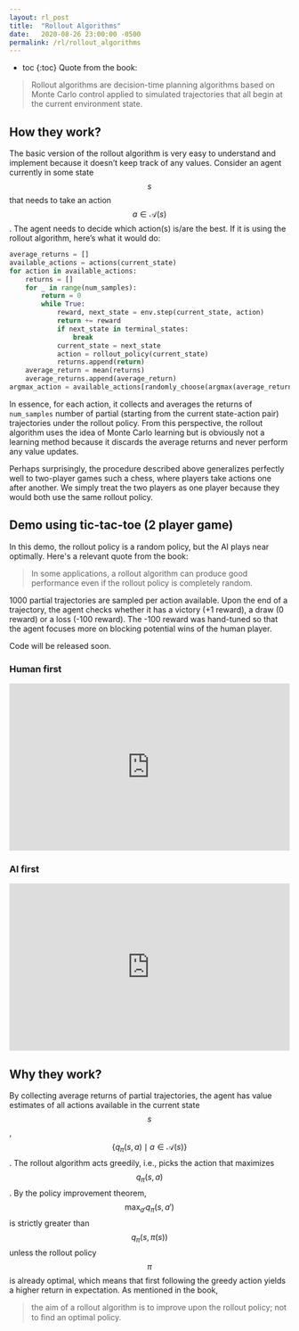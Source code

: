 ```yaml
---
layout: rl_post
title:  "Rollout Algorithms"
date:   2020-08-26 23:00:00 -0500
permalink: /rl/rollout_algorithms
---
```


<script src="https://cdn.mathjax.org/mathjax/latest/MathJax.js?config=TeX-AMS-MML_HTMLorMML" type="text/javascript"></script>

- toc
{:toc}
Quote from the book:

> Rollout algorithms are decision-time planning algorithms based on Monte Carlo control applied to simulated trajectories that all begin at the current environment state.

## How they work?

The basic version of the rollout algorithm is very easy to understand and implement because it doesn’t keep track of any values. Consider an agent currently in some state $$s$$ that needs to take an action $$a \in \mathcal{A}(s)$$. The agent needs to decide which action(s) is/are the best. If it is using the rollout algorithm, here’s what it would do:

```python
average_returns = []
available_actions = actions(current_state)
for action in available_actions:
    returns = []
    for _ in range(num_samples):
        return = 0
        while True:
            reward, next_state = env.step(current_state, action)
            return += reward
            if next_state in terminal_states:
                break
            current_state = next_state
            action = rollout_policy(current_state)
    		returns.append(return)
    average_return = mean(returns)
    average_returns.append(average_return)
argmax_action = available_actions[randomly_choose(argmax(average_returns))]
```

In essence, for each action, it collects and averages the returns of `num_samples` number of partial (starting from the current state-action pair) trajectories under the rollout policy. From this perspective, the rollout algorithm uses the idea of Monte Carlo learning but is obviously not a learning method because it discards the average returns and never perform any value updates.

Perhaps surprisingly, the procedure described above generalizes perfectly well to two-player games such a chess, where players take actions one after another. We simply treat the two players as one player because they would both use the same rollout policy.

## Demo using tic-tac-toe (2 player game)

In this demo, the rollout policy is a random policy, but the AI plays near optimally. Here's a relevant quote from the book:

> In some applications, a rollout algorithm can produce good performance even if the rollout policy is completely random.

1000 partial trajectories are sampled per action available. Upon the end of a trajectory, the agent checks whether it has a victory (+1 reward), a draw (0 reward) or a loss (-100 reward). The -100 reward was hand-tuned so that the agent focuses more on blocking potential wins of the human player. 

Code will be released soon.

### Human first

<iframe style="width:100%; height:300px" src="https://www.youtube.com/embed/jAJEwmlu9Vo" frameborder="0" allow="accelerometer; autoplay; encrypted-media; gyroscope; picture-in-picture"></iframe>

### AI first

<iframe style="width:100%; height:300px"  src="https://www.youtube.com/embed/zdiyJqw3_oM" frameborder="0" allow="accelerometer; autoplay; encrypted-media; gyroscope; picture-in-picture"></iframe>

## Why they work?

By collecting average returns of partial trajectories, the agent has value estimates of all actions available in the current state $$s$$, $$\{q_{\pi}(s, a) \mid a \in \mathcal{A}(s)\}$$. The rollout algorithm acts greedily, i.e., picks the action that maximizes $$q_{\pi}(s, a)$$. By the policy improvement theorem, $$\max_{a'} q_{\pi}(s, a')$$ is strictly greater than $$q_{\pi}(s, \pi(s))$$ unless the rollout policy $$\pi$$ is already optimal, which means that first following the greedy action yields a higher return in expectation. As mentioned in the book,

> the aim of a rollout algorithm is to improve upon the rollout policy; not to ﬁnd an optimal policy.



